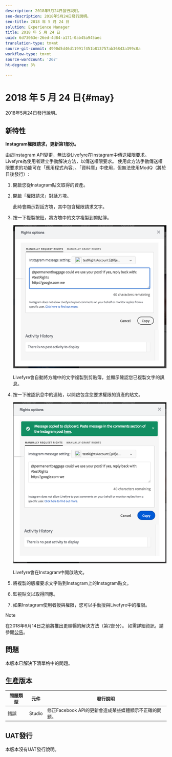 ```yaml
---
description: 2018年5月24日發行說明。
seo-description: 2018年5月24日發行說明。
seo-title: 2018 年 5 月 24 日
solution: Experience Manager
title: 2018 年 5 月 24 日
uuid: 6d73063e-26ed-4d84-a171-0ab45a945aec
translation-type: tm+mt
source-git-commit: 4990d5d46d11991f451b813757ab36843a399c0a
workflow-type: tm+mt
source-wordcount: '267'
ht-degree: 3%

---
```



# 2018 年 5 月 24 日{#may}

2018年5月24日發行說明。

## 新特性

**Instagram權限請求，更新第1部分。**

由於Instagram API變更，無法從Livefyre在Instagram中傳送權限要求。 Livefyre為使用者建立手動解決方法，以傳送權限要求。 使用此方法手動傳送權限要求的功能可在「應用程式內容」、「資料庫」中使用，但無法使用ModQ（將於日後發行）:

1. 開啟您從Instagram貼文取得的資產。
1. 開啟「權限請求」對話方塊。

   此時會顯示對話方塊，其中包含權限請求文字。

1. 按一下複製按鈕，將方塊中的文字複製到剪貼簿。

   ![](../assets/rr_insta_workaround1.png)

   Livefyre會自動將方塊中的文字複製到剪貼簿，並顯示確認您已複製文字的訊息。

1. 按一下確認訊息中的連結，以開啟包含您要求權限的資產的貼文。

   ![](../assets/rr_insta_workaround2.png)

   Livefyre會在Instagram中開啟貼文。

1. 將複製的版權要求文字貼到Instagram上的Instagram貼文。
1. 監視貼文以取得回應。
1. 如果Instagram使用者授與權限，您可以手動授與Livefyre中的權限。

>[!NOTE]
>
>在2018年6月14日之前將推出更順暢的解決方法（第2部分）。 如需詳細資訊，請參閱[公告](/help/using/c-anouncements.md#c_anouncements)。

## 問題

本版本已解決下清單格中的問題。

## 生產版本

| **問題類型** | **元件** | **發行說明** |
|---|---|---|
| 錯誤 | Studio | 修正Facebook API的更新會造成某些媒體顯示不正確的問題。 |

## UAT發行

本版本沒有UAT發行說明。
